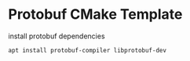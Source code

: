 # Protobuf CMake Template

install protobuf dependencies

```bash
apt install protobuf-compiler libprotobuf-dev
```